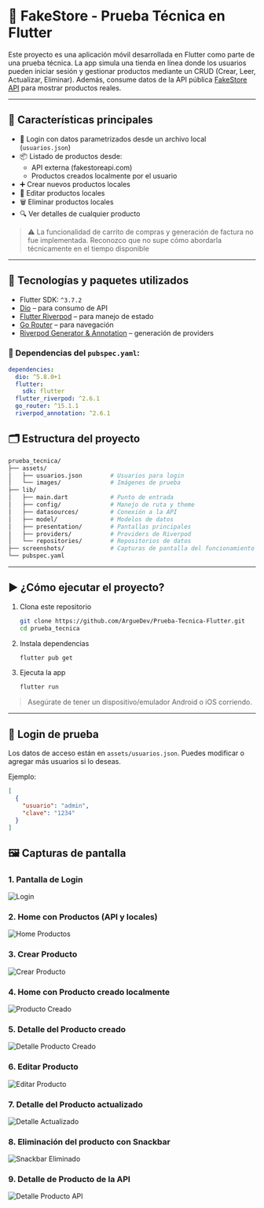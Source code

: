# 📱 FakeStore - Prueba Técnica en Flutter

Este proyecto es una aplicación móvil desarrollada en Flutter como parte de una prueba técnica. La app simula una tienda en línea donde los usuarios pueden iniciar sesión y gestionar productos mediante un CRUD (Crear, Leer, Actualizar, Eliminar). Además, consume datos de la API pública [FakeStore API](https://fakestoreapi.com/) para mostrar productos reales.

---

## 🚀 Características principales

- 🔐 Login con datos parametrizados desde un archivo local (`usuarios.json`)
- 📦 Listado de productos desde:
  - API externa (fakestoreapi.com)
  - Productos creados localmente por el usuario
- ➕ Crear nuevos productos locales
- 🔄 Editar productos locales
- 🗑️ Eliminar productos locales
- 🔍 Ver detalles de cualquier producto

> ⚠️ La funcionalidad de carrito de compras y generación de factura no fue implementada. Reconozco que no supe cómo abordarla técnicamente en el tiempo disponible

---

## 🧰 Tecnologías y paquetes utilizados

- Flutter SDK: `^3.7.2`
- [Dio](https://pub.dev/packages/dio) – para consumo de API
- [Flutter Riverpod](https://riverpod.dev/) – para manejo de estado
- [Go Router](https://pub.dev/packages/go_router) – para navegación
- [Riverpod Generator & Annotation](https://pub.dev/packages/riverpod_generator) – generación de providers

### 📁 Dependencias del `pubspec.yaml`:

```yaml
dependencies:
  dio: ^5.8.0+1
  flutter:
    sdk: flutter
  flutter_riverpod: ^2.6.1
  go_router: ^15.1.1
  riverpod_annotation: ^2.6.1
```

## 🗂️ Estructura del proyecto

```bash
prueba_tecnica/
├── assets/
│   ├── usuarios.json        # Usuarios para login
│   └── images/              # Imágenes de prueba
├── lib/
│   ├── main.dart            # Punto de entrada
│   ├── config/              # Manejo de ruta y theme
│   ├── datasources/         # Conexión a la API
│   ├── model/               # Modelos de datos
│   ├── presentation/        # Pantallas principales
│   ├── providers/           # Providers de Riverpod
│   └── repositories/        # Repositorios de datos
├── screenshots/             # Capturas de pantalla del funcionamiento
└── pubspec.yaml
```

---

## ▶️ ¿Cómo ejecutar el proyecto?

1. Clona este repositorio
   ```bash
   git clone https://github.com/ArgueDev/Prueba-Tecnica-Flutter.git
   cd prueba_tecnica
   ```

2. Instala dependencias
   ```bash
   flutter pub get
   ```

3. Ejecuta la app
   ```bash
   flutter run
   ```

> Asegúrate de tener un dispositivo/emulador Android o iOS corriendo.

---

## 👤 Login de prueba

Los datos de acceso están en `assets/usuarios.json`. Puedes modificar o agregar más usuarios si lo deseas.

Ejemplo:
```json
[
  {
    "usuario": "admin",
    "clave": "1234"
  }
]
```

## 🖼️ Capturas de pantalla

### 1. Pantalla de Login
![Login](screenshots/1_login.png)

### 2. Home con Productos (API y locales)
![Home Productos](screenshots/2_home_productos.png)

### 3. Crear Producto
![Crear Producto](screenshots/3_crear_producto.png)

### 4. Home con Producto creado localmente
![Producto Creado](screenshots/4_home_con_producto_creado.png)

### 5. Detalle del Producto creado
![Detalle Producto Creado](screenshots/5_detalle_producto_creado.png)

### 6. Editar Producto
![Editar Producto](screenshots/6_editar_producto.png)

### 7. Detalle del Producto actualizado
![Detalle Actualizado](screenshots/7_detalle_actualizado.png)

### 8. Eliminación del producto con Snackbar
![Snackbar Eliminado](screenshots/8_snackbar_eliminado.png)

### 9. Detalle de Producto de la API
![Detalle Producto API](screenshots/9_detalle_producto_api.png)
